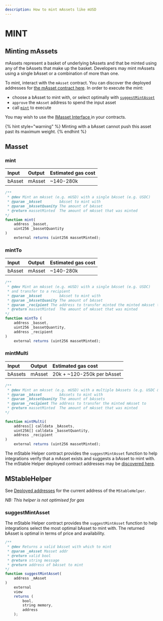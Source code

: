 ```yaml
---
description: How to mint mAssets like mUSD
---
```


# MINT

## Minting mAssets

mAssets represent a basket of underlying bAssets and that be minted using any of the bAssets that make up the basket. Developers may mint mAssets using a single bAsset or a combination of more than one.

To mint, interact with the `mAsset` contract. You can discover the deployed addresses for [the mAsset contract here](../deployed-addresses.md). In order to execute the mint:

* choose a bAsset to mint with, or select optimally with [`suggestMintAsset`](mint.md#suggestmintasset)  
* `approve` the `mAsset` address to spend the input asset
* call [`mint`](mint.md#mint) to execute

You may wish to use the [IMasset Interface ](https://github.com/mstable/mStable-contracts/blob/master/contracts/interfaces/IMasset.sol)in your contracts. 

{% hint style="warning" %}
Minting with a bAsset cannot push this asset past its maximum weight.
{% endhint %}

## Masset

### mint

| Input | Output | Estimated gas cost |
| :--- | :--- | :--- |
| bAsset | mAsset | ~140-280k |

```javascript
/**
 * @dev Mint an mAsset (e.g. mUSD) with a single bAsset (e.g. USDC)
 * @param _bAsset        bAsset to mint with
 * @param _bAssetQuanity The amount of bAsset
 * @return massetMinted  The amount of mAsset that was minted
*/
function mint(
    address _basset, 
    uint256 _bassetQuantity
)
    external returns (uint256 massetMinted);
```

### mintTo

| Input | Output | Estimated gas cost |
| :--- | :--- | :--- |
| bAsset | mAsset | ~140-280k |

```javascript
/**
 * @dev Mint an mAsset (e.g. mUSD) with a single bAsset (e.g. USDC)
 * and transfer to a recipient
 * @param _bAsset        bAsset to mint with
 * @param _bAssetQuanity The amount of bAsset
 * @param _recipient The address to transfer minted the minted mAsset to
 * @return massetMinted  The amount of mAsset that was minted
*/        
function mintTo (
    address _basset, 
    uint256 _bassetQuantity, 
    address _recipient
)
    external returns (uint256 massetMinted);

```

### mintMulti

| Input | Output | Estimated gas cost |
| :--- | :--- | :--- |
| bAssets | mAsset | 20k + ~120-250k per bAsset |

```javascript
/**
 * @dev Mint an mAsset (e.g. mUSD) with a multiple bAssets (e.g. USDC & USDT)
 * @param _bAsset        bAssets to mint with
 * @param _bAssetQuanity The amount of bAssets
 * @param _recipient The address to transfer the minted mAsset to
 * @return massetMinted  The amount of mAsset that was minted
*/ 
 
function mintMulti(
    address[] calldata _bAssets, 
    uint256[] calldata _bassetQuantity, 
    address _recipient
)
    external returns (uint256 massetMinted);
```

The mStable Helper contract provides the `suggestMintAsset` function to help integrations verify that a mAsset exists and suggests a bAsset to mint with. The mStable Helper deployed contract addresses may be [discovered here](../deployed-addresses.md).

## MStableHelper

See [Deployed addresses](../deployed-addresses.md) for the current address of the `MStableHelper`.

_NB: This helper is not optimised for gas_

### suggestMintAsset

The mStable Helper contract provides the `suggestMintAsset` function to help integrations select the most optimal bAsset to mint with. The returned bAsset is optimal in terms of price and availability.

```typescript
/**
 * @dev Returns a valid bAsset with which to mint
 * @param _mAsset Masset addr
 * @return valid bool
 * @return string message
 * @return address of bAsset to mint
*/
function suggestMintAsset(
    address _mAsset
)
    external
    view
    returns (
        bool,
        string memory,
        address
    );
```





